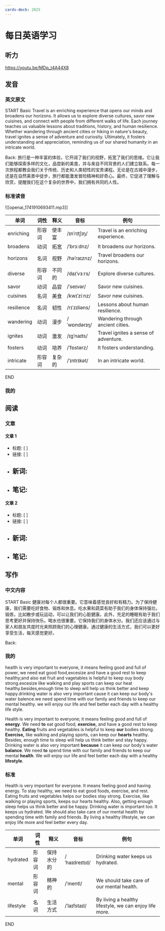 ```yaml
---
cards-deck: 2025
---
```


# 每日英语学习

## 听力
https://youtu.be/MDp_t4A44X8

## 发音
### 英文原文 
START
Basic
Travel is an enriching   experience that opens our minds and broadens our horizons. It allows us to explore diverse cultures, savor new cuisines, and connect with people from different walks of life. Each journey teaches us valuable lessons about traditions, history, and human resilience. Whether wandering through ancient cities or hiking in nature's beauty, travel ignites a sense of adventure and curiosity. Ultimately, it fosters understanding and appreciation, reminding us of our shared humanity in an intricate world.

Back:
旅行是一种丰富的体验，它开阔了我们的视野，拓宽了我们的思维。它让我们能够探索多样的文化，品尝新的美食，并与来自不同背景的人们建立联系。每一次旅程都教会我们关于传统、历史和人类韧性的宝贵课程。无论是在古城中漫步，还是在自然美景中徒步，旅行都能激发冒险精神和好奇心。最终，它促进了理解与欣赏，提醒我们在这个复杂的世界中，我们拥有共同的人性。
### 标准读音 

![[openai_1741910693411.mp3]]

| 单词         | 词性  | 释义  | 音标           | 例句                                   |
| ---------- | --- | --- | ------------ | ------------------------------------ |
| enriching  | 形容词 | 使丰富 | /ɪnˈrɪtʃɪŋ/  | Travel is an enriching experience.   |
| broadens   | 动词  | 拓宽  | /ˈbrɔːdnz/   | It broadens our horizons.            |
| horizons   | 名词  | 视野  | /həˈraɪznz/  | Travel broadens our horizons.        |
| diverse    | 形容词 | 不同的 | /daɪˈvɜːrs/  | Explore diverse cultures.            |
| savor      | 动词  | 品尝  | /ˈseɪvər/    | Savor new cuisines.                  |
| cuisines   | 名词  | 美食  | /kwɪˈziːnz/  | Savor new cuisines.                  |
| resilience | 名词  | 韧性  | /rɪˈzɪliəns/ | Lessons about human resilience.      |
| wandering  | 动词  | 漫步  | /ˈwɒndərɪŋ/  | Wandering through ancient cities.    |
| ignites    | 动词  | 激发  | /ɪɡˈnaɪts/   | Travel ignites a sense of adventure. |
| fosters    | 动词  | 培养  | /ˈfɒstərz/   | It fosters understanding.            |
| intricate  | 形容词 | 复杂的 | /ˈɪntrɪkət/  | In an intricate world.               |
<!--ID: 1741934179326-->
END
### 我的

## 阅读
### 文章
#### 文章 1
- 标题: [ ]
- 链接: [ ]
- 新词:
  - 
- 笔记:
  - 

#### 文章 2
- 标题: [ ]
- 链接: [ ]
- 新词:
  - 
- 笔记:
  - 

## 写作
### 中文内容
START
Basic
健康对每个人都很重要。它意味着感觉良好和有精力。为了保持健康，我们需要吃好食物、锻炼和休息。吃水果和蔬菜有助于我们的身体保持强壮。锻炼，比如散步或玩运动，可以让我们的心脏健康。此外，充足的睡眠有助于我们思考更好并保持快乐。喝水也很重要。它保持我们的身体水分。我们还应该通过与家人和朋友共度时光来照顾我们的心理健康。通过健康的生活方式，我们可以更好享受生活，每天感觉更好。

Back:
### 我的
health is very important to everyone, it means feeling good and full of power, we need eat good food,excesize and have a good rest to keep healthy;and also eat fruit and vagetables is helpful to keep ouy body strong.excesize like walking and play sports can keep our heat healthy.besides,enough time to sleep will help us think better and keep happy.drinking water is also very important cause it can keep our body's water balence.we need spend time with our family and friends to keep our mental healthy. we will enjoy our life and feel better each day with a healthy life style.

Health is very important to everyone; it means feeling good and full of **energy**. We need **to** eat good food, **exercise,** and have a good rest to keep healthy. **Eating** fruits and vegetables is helpful to keep **our** bodies strong. **Exercise,** like walking and playing sports, can keep our **hearts** healthy. Besides, enough time to sleep will help us think better and stay happy. Drinking water is also very important **because** it can keep our body's water **balance**. We need **to** spend time with our family and friends to keep our mental **health**. We will enjoy our life and feel better each day with a healthy **lifestyle**.
### 标准
Health is very important for everyone. It means feeling good and having energy. To stay healthy, we need to eat good foods, exercise, and rest. Eating fruits and vegetables helps our bodies stay strong. Exercise, like walking or playing sports, keeps our hearts healthy. Also, getting enough sleep helps us think better and be happy. Drinking water is important too. It keeps us hydrated. We should also take care of our mental health by spending time with family and friends. By living a healthy lifestyle, we can enjoy life more and feel better every day.

| 单词         | 词性   | 释义         | 音标           | 例句                                      |
|--------------|--------|--------------|----------------|-------------------------------------------|
| hydrated     | 形容词 | 保持水分的   | /ˈhaɪdreɪtɪd/ | Drinking water keeps us hydrated.         |
| mental       | 形容词 | 精神的       | /ˈmentl/      | We should take care of our mental health. |
| lifestyle    | 名词   | 生活方式     | /ˈlaɪfstaɪl/  | By living a healthy lifestyle, we can enjoy life more. |
<!--ID: 1741934179329-->
END